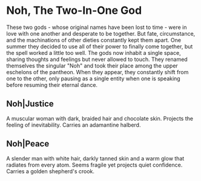 # Noh, The Two-In-One God

These two gods - whose original names have been lost to time - were in love with one another and desperate to be together. But fate, circumstance, and the machinations of other dieties constantly kept them apart. One summer they decided to use all of their power to finally come together, but the spell worked a little too well. The gods now inhabit a single space, sharing thoughts and feelings but never allowed to touch. They renamed themselves the singular "Noh" and took their place among the upper eschelons of the pantheon. When they appear, they constantly shift from one to the other, only pausing as a single entity when one is speaking before resuming their eternal dance.

## Noh|Justice

A muscular woman with dark, braided hair and chocolate skin. Projects the feeling of inevitability. Carries an adamantine halberd.

## Noh|Peace

A slender man with white hair, darkly tanned skin and a warm glow that radiates from every atom. Seems fragile yet projects quiet confidence. Carries a golden shepherd's crook.
